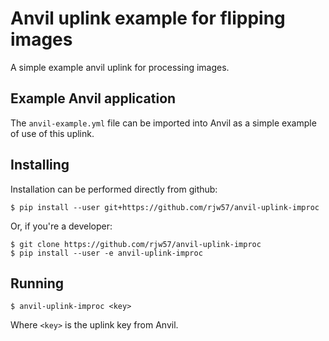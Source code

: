 # Anvil uplink example for flipping images

A simple example anvil uplink for processing images.

## Example Anvil application

The ``anvil-example.yml`` file can be imported into Anvil as a simple example of
use of this uplink.

## Installing

Installation can be performed directly from github:

```console
$ pip install --user git+https://github.com/rjw57/anvil-uplink-improc
```

Or, if you're a developer:

```console
$ git clone https://github.com/rjw57/anvil-uplink-improc
$ pip install --user -e anvil-uplink-improc
```

## Running

```console
$ anvil-uplink-improc <key>
```

Where ``<key>`` is the uplink key from Anvil.

